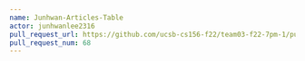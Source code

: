 ```yaml
---
name: Junhwan-Articles-Table
actor: junhwanlee2316
pull_request_url: https://github.com/ucsb-cs156-f22/team03-f22-7pm-1/pull/68
pull_request_num: 68
---
```

